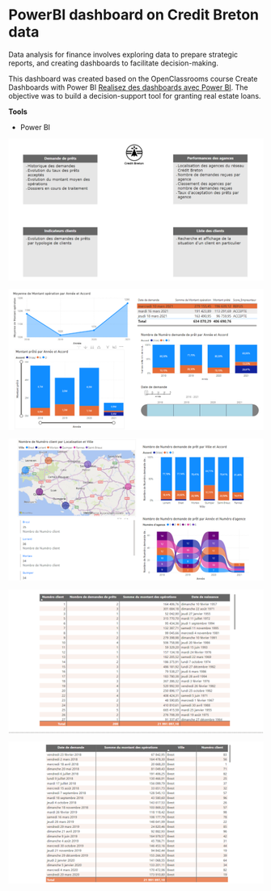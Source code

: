 # PowerBI dashboard on Credit Breton data

Data analysis for finance involves exploring data to prepare strategic reports, and creating dashboards to facilitate decision-making.

This dashboard was created based on the OpenClassrooms course Create Dashboards with Power BI [Realisez des dashboards avec Power BI](https://openclassrooms.com/fr/courses/7110891-realisez-des-dashboards-avec-power-bi). The objective was to build a decision-support tool for granting real estate loans.

**Tools**
- Power BI

![Accueil](Assets/01.png)

![Demandes de prets](Assets/02.png)

![Performance agences](Assets/03.png)

![Indicateurs clients](Assets/04.png)

![Liste des clients](Assets/05.png)


